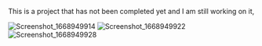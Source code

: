 This is a project that has not been completed yet and I am still working on it,




![Screenshot_1668949914](https://user-images.githubusercontent.com/100241189/202905044-d7d74ad5-e2a9-4bf5-b527-da580a381e99.png)
![Screenshot_1668949922](https://user-images.githubusercontent.com/100241189/202905092-f6e7a2de-d401-4f54-917d-f4c51de5b25b.png)
![Screenshot_1668949928](https://user-images.githubusercontent.com/100241189/202905094-201ab046-831d-43fd-89ca-6a79c442c2c1.png)
